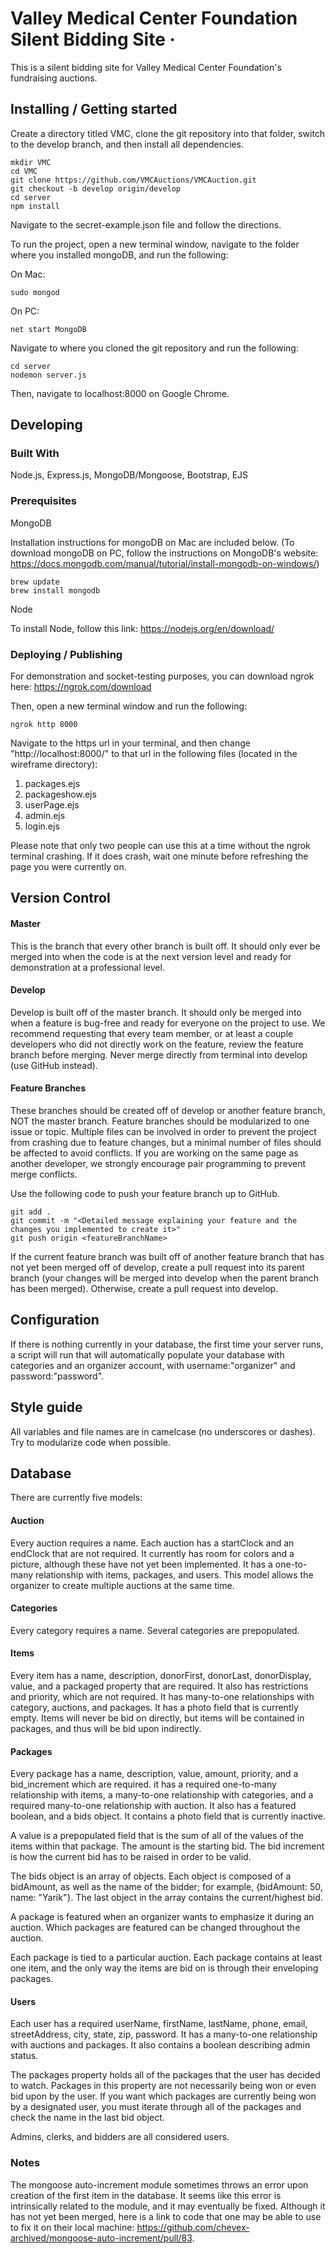 # Valley Medical Center Foundation Silent Bidding Site &middot;

This is a silent bidding site for Valley Medical Center Foundation's fundraising auctions.

## Installing / Getting started

Create a directory titled VMC, clone the git repository into that folder, switch to the develop branch, and then install all dependencies.

```shell
mkdir VMC
cd VMC
git clone https://github.com/VMCAuctions/VMCAuction.git
git checkout -b develop origin/develop
cd server
npm install
```

Navigate to the secret-example.json file and follow the directions.

To run the project, open a new terminal window, navigate to the folder where you installed mongoDB, and run the following:

On Mac:
```shell
sudo mongod
```

On PC:
```shell
net start MongoDB
```

Navigate to where you cloned the git repository and run the following:

```shell
cd server
nodemon server.js
```

Then, navigate to localhost:8000 on Google Chrome.

## Developing

### Built With
Node.js, Express.js, MongoDB/Mongoose, Bootstrap, EJS

### Prerequisites

MongoDB

Installation instructions for mongoDB on Mac are included below.  (To download mongoDB on PC, follow the instructions on MongoDB's website: https://docs.mongodb.com/manual/tutorial/install-mongodb-on-windows/)

```shell
brew update
brew install mongodb
```

Node

To install Node, follow this link: https://nodejs.org/en/download/

### Deploying / Publishing

For demonstration and socket-testing purposes, you can download ngrok here: https://ngrok.com/download

Then, open a new terminal window and run the following:

```shell
ngrok http 8000
```

Navigate to the https url in your terminal, and then change "http://localhost:8000/" to that url in the following files (located in the wireframe directory):

1. packages.ejs
2. packageshow.ejs
3. userPage.ejs
4. admin.ejs
5. login.ejs

Please note that only two people can use this at a time without the ngrok terminal crashing.  If it does crash, wait one minute before refreshing the page you were currently on.

## Version Control

#### Master

This is the branch that every other branch is built off.  It should only ever be merged into when the code is at the next version level and ready for demonstration at a professional level.

#### Develop

Develop is built off of the master branch.  It should only be merged into when a feature is bug-free and ready for everyone on the project to use.  We recommend requesting that every team member, or at least a couple developers who did not directly work on the feature, review the feature branch before merging.  Never merge directly from terminal into develop (use GitHub instead).

#### Feature Branches

These branches should be created off of develop or another feature branch, NOT the master branch.  Feature branches should be modularized to one issue or topic.  Multiple files can be involved in order to prevent the project from crashing due to feature changes, but a minimal number of files should be affected to avoid conflicts.  If you are working on the same page as another developer, we strongly encourage pair programming to prevent merge conflicts.

Use the following code to push your feature branch up to GitHub.

```shell
git add .
git commit -m "<Detailed message explaining your feature and the changes you implemented to create it>"
git push origin <featureBranchName>
```

If the current feature branch was built off of another feature branch that has not yet been merged off of develop, create a pull request into its parent branch (your changes will be merged into develop when the parent branch has been merged).  Otherwise, create a pull request into develop.

## Configuration

If there is nothing currently in your database, the first time your server runs, a script will run that will automatically populate your database with categories and an organizer account, with username:"organizer" and password:"password".

## Style guide

All variables and file names are in camelcase (no underscores or dashes).  Try to modularize code when possible.

## Database

There are currently five models:

#### Auction

Every auction requires a name.  Each auction has a startClock and an endClock that are not required.  It currently has room for colors and a picture, although these have not yet been implemented.  It has a one-to-many relationship with items, packages, and users.  This model allows the organizer to create multiple auctions at the same time.

#### Categories

Every category requires a name.  Several categories are prepopulated.

#### Items

Every item has a name, description, donorFirst, donorLast, donorDisplay, value, and a packaged property that are required.  It also has restrictions and priority, which are not required.  It has many-to-one relationships with category, auctions, and packages.  It has a photo field that is currently empty.  Items will never be bid on directly, but items will be contained in packages, and thus will be bid upon indirectly.

#### Packages

Every package has a name, description, value, amount, priority, and a bid_increment which are required.  it has a required one-to-many relationship with items, a many-to-one relationship with categories, and a required many-to-one relationship with auction.  It also has a featured boolean, and a bids object.  It contains a photo field that is currently inactive.

A value is a prepopulated field that is the sum of all of the values of the items within that package.  The amount is the starting bid.  The bid increment is how the current bid has to be raised in order to be valid.

The bids object is an array of objects.  Each object is composed of a bidAmount, as well as the name of the bidder; for example, {bidAmount: 50, name: "Yarik"}.  The last object in the array contains the current/highest bid.

A package is featured when an organizer wants to emphasize it during an auction.  Which packages are featured can be changed throughout the auction.

Each package is tied to a particular auction.  Each package contains at least one item, and the only way the items are bid on is through their enveloping packages.

#### Users

Each user has a required userName, firstName, lastName, phone, email, streetAddress, city, state, zip, password.  It has a many-to-one relationship with auctions and packages.  It also contains a boolean describing admin status.

The packages property holds all of the packages that the user has decided to watch.  Packages in this property are not necessarily being won or even bid upon by the user.  If you want which packages are currently being won by a designated user, you must iterate through all of the packages and check the name in the last bid object.

Admins, clerks, and bidders are all considered users.

### Notes

The mongoose auto-increment module sometimes throws an error upon creation of the first item in the database.  It seems like this error is intrinsically related to the module, and it may eventually be fixed.  Although it has not yet been merged, here is a link to code that one may be able to use to fix it on their local machine: https://github.com/chevex-archived/mongoose-auto-increment/pull/83.


